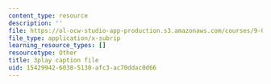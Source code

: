 ```yaml
---
content_type: resource
description: ''
file: https://ol-ocw-studio-app-production.s3.amazonaws.com/courses/9-00sc-introduction-to-psychology-fall-2011/1542994260385130afc3ac70ddac0d66_z9XQpjNgeBI.vtt
file_type: application/x-subrip
learning_resource_types: []
resourcetype: Other
title: 3play caption file
uid: 15429942-6038-5130-afc3-ac70ddac0d66
---
```


